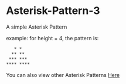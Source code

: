 # Asterisk-Pattern-3

A simple Asterisk Pattern

example: for height = 4, the pattern is:

```
   * *
  ** **
 *** ***
**** ****
```

You can also view other Asterisk Patterns [Here](https://github.com/Annas-Furquan-Pasha?tab=repositories)
